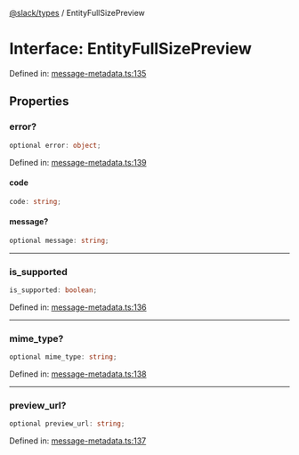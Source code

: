 [@slack/types](../index.md) / EntityFullSizePreview

# Interface: EntityFullSizePreview

Defined in: [message-metadata.ts:135](https://github.com/slackapi/node-slack-sdk/blob/main/packages/types/src/message-metadata.ts#L135)

## Properties

### error?

```ts
optional error: object;
```

Defined in: [message-metadata.ts:139](https://github.com/slackapi/node-slack-sdk/blob/main/packages/types/src/message-metadata.ts#L139)

#### code

```ts
code: string;
```

#### message?

```ts
optional message: string;
```

***

### is\_supported

```ts
is_supported: boolean;
```

Defined in: [message-metadata.ts:136](https://github.com/slackapi/node-slack-sdk/blob/main/packages/types/src/message-metadata.ts#L136)

***

### mime\_type?

```ts
optional mime_type: string;
```

Defined in: [message-metadata.ts:138](https://github.com/slackapi/node-slack-sdk/blob/main/packages/types/src/message-metadata.ts#L138)

***

### preview\_url?

```ts
optional preview_url: string;
```

Defined in: [message-metadata.ts:137](https://github.com/slackapi/node-slack-sdk/blob/main/packages/types/src/message-metadata.ts#L137)
